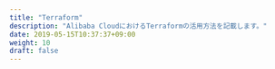 ```yaml
---
title: "Terraform"
description: "Alibaba CloudにおけるTerraformの活用方法を記載します。"
date: 2019-05-15T10:37:37+09:00
weight: 10
draft: false
---
```

<!-- descriptionがコンテンツの前に表示されます -->

<!-- コンテンツを書くときはこの下に記載ください -->



<!-- 配下タイトル一覧がコンテンツの後に表示されます -->